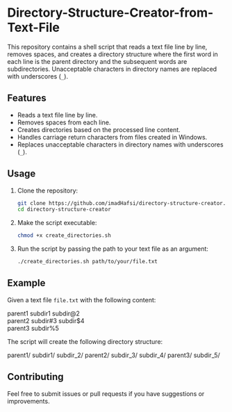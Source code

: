 # Directory-Structure-Creator-from-Text-File

This repository contains a shell script that reads a text file line by line, removes spaces, and creates a directory structure where the first word in each line is the parent directory and the subsequent words are subdirectories. Unacceptable characters in directory names are replaced with underscores (`_`).

## Features
- Reads a text file line by line.
- Removes spaces from each line.
- Creates directories based on the processed line content.
- Handles carriage return characters from files created in Windows.
- Replaces unacceptable characters in directory names with underscores (`_`).

## Usage

1. Clone the repository:
    ```sh
    git clone https://github.com/imadHafsi/directory-structure-creator.git
    cd directory-structure-creator
    ```

2. Make the script executable:
    ```sh
    chmod +x create_directories.sh
    ```

3. Run the script by passing the path to your text file as an argument:
    ```sh
    ./create_directories.sh path/to/your/file.txt
    ```

## Example

Given a text file `file.txt` with the following content:  

parent1 subdir1 subdir@2  
parent2 subdir#3 subdir$4  
parent3 subdir%5  

The script will create the following directory structure:

parent1/
  subdir1/
  subdir_2/
parent2/
  subdir_3/
  subdir_4/
parent3/
  subdir_5/

## Contributing

Feel free to submit issues or pull requests if you have suggestions or improvements.
